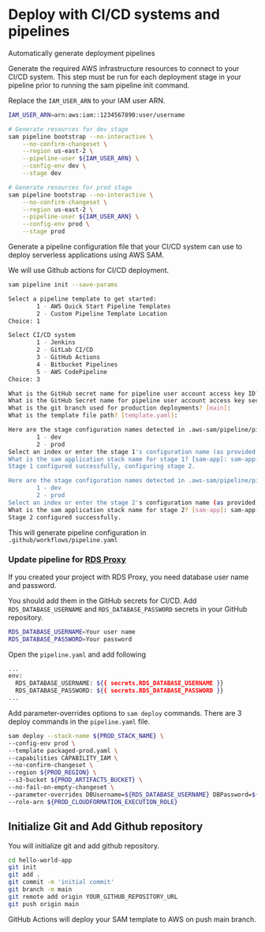 # Deploy with CI/CD systems and pipelines

Automatically generate deployment pipelines

Generate the required AWS infrastructure resources to connect to your CI/CD system. This step must be run for each deployment stage in your pipeline prior to running the sam pipeline init command.

Replace the `IAM_USER_ARN` to your IAM user ARN.

```bash
IAM_USER_ARN=arn:aws:iam::1234567890:user/username

# Generate resources for dev stage
sam pipeline bootstrap --no-interactive \
    --no-confirm-changeset \
    --region us-east-2 \
    --pipeline-user ${IAM_USER_ARN} \
    --config-env dev \
    --stage dev

# Generate resources for prod stage
sam pipeline bootstrap --no-interactive \
    --no-confirm-changeset \
    --region us-east-2 \
    --pipeline-user ${IAM_USER_ARN} \
    --config-env prod \
    --stage prod
```

Generate a pipeline configuration file that your CI/CD system can use to deploy serverless applications using AWS SAM.

We will use Github actions for CI/CD deployment.


```bash
sam pipeline init --save-params
```


```bash
Select a pipeline template to get started:
        1 - AWS Quick Start Pipeline Templates
        2 - Custom Pipeline Template Location
Choice: 1

Select CI/CD system
        1 - Jenkins
        2 - GitLab CI/CD
        3 - GitHub Actions
        4 - Bitbucket Pipelines
        5 - AWS CodePipeline
Choice: 3

What is the GitHub secret name for pipeline user account access key ID? [AWS_ACCESS_KEY_ID]: 
What is the GitHub Secret name for pipeline user account access key secret? [AWS_SECRET_ACCESS_KEY]: 
What is the git branch used for production deployments? [main]: 
What is the template file path? [template.yaml]: 

Here are the stage configuration names detected in .aws-sam/pipeline/pipelineconfig.toml:
        1 - dev
        2 - prod
Select an index or enter the stage 1's configuration name (as provided during the bootstrapping): 1
What is the sam application stack name for stage 1? [sam-app]: sam-app-dev
Stage 1 configured successfully, configuring stage 2.

Here are the stage configuration names detected in .aws-sam/pipeline/pipelineconfig.toml:
        1 - dev
        2 - prod
Select an index or enter the stage 2's configuration name (as provided during the bootstrapping): 2
What is the sam application stack name for stage 2? [sam-app]: sam-app-prod
Stage 2 configured successfully.
```

This will generate pipeline configuration in `.github/workflows/pipeline.yaml`


### Update pipeline for [RDS Proxy](https://docs.aws.amazon.com/AmazonRDS/latest/UserGuide/rds-proxy.html)

If you created your project with RDS Proxy, you need database user name and password.

You should add them in the GitHub secrets for CI/CD. Add `RDS_DATABASE_USERNAME` and `RDS_DATABASE_PASSWORD` secrets in your GitHub repository.

```bash
RDS_DATABASE_USERNAME=Your user name
RDS_DATABASE_PASSWORD=Your password
```


Open the `pipeline.yaml` and add following 
```bash
...
env:
  RDS_DATABASE_USERNAME: ${{ secrets.RDS_DATABASE_USERNAME }}
  RDS_DATABASE_PASSWORD: ${{ secrets.RDS_DATABASE_PASSWORD }}
...
```


Add parameter-overrides options to `sam deploy` commands. There are 3 deploy commands in the `pipeline.yaml` file.

```bash
sam deploy --stack-name ${PROD_STACK_NAME} \
--config-env prod \
--template packaged-prod.yaml \
--capabilities CAPABILITY_IAM \
--no-confirm-changeset \
--region ${PROD_REGION} \
--s3-bucket ${PROD_ARTIFACTS_BUCKET} \
--no-fail-on-empty-changeset \
--parameter-overrides DBUsername=${RDS_DATABASE_USERNAME} DBPassword=${RDS_DATABASE_PASSWORD} \
--role-arn ${PROD_CLOUDFORMATION_EXECUTION_ROLE}
```



## Initialize Git and Add Github repository

You will initialize git and add github repository. 


```bash
cd hello-world-app
git init
git add .
git commit -m 'initial commit'
git branch -m main
git remote add origin YOUR_GITHUB_REPOSITORY_URL
git push origin main
```

GitHub Actions will deploy your SAM template to AWS on push main branch.